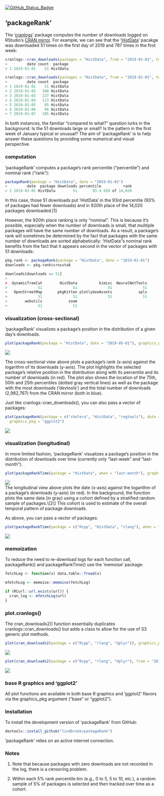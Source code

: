 
<!-- README.md is generated from README.Rmd. Please edit that file -->

[![GitHub\_Status\_Badge](https://img.shields.io/badge/GitHub-0.0.9045-red.svg)](https://github.com/lindbrook/packageRank/blob/master/NEWS)

## ‘packageRank’

The ‘[cranlogs](https://cran.r-project.org/package=cranlogs)’ package
computes the number of downloads logged on RStudio’s [CRAN
mirror](http://cran-logs.rstudio.com). For example, we can see that the
‘[HistData](https://cran.r-project.org/package=HistData)’ pacakge was
downloaded 51 times on the first day of 2019 and 787 times in the first
week:

``` r
cranlogs::cran_downloads(packages = "HistData", from = "2019-01-01", to = "2019-01-01")
>         date count  package
> 1 2019-01-01    51 HistData
```

``` r
cranlogs::cran_downloads(packages = "HistData", from = "2019-01-01", to = "2019-01-07")
>         date count  package
> 1 2019-01-01    51 HistData
> 2 2019-01-02   100 HistData
> 3 2019-01-03   137 HistData
> 4 2019-01-04   113 HistData
> 5 2019-01-05    85 HistData
> 6 2019-01-06    96 HistData
> 7 2019-01-07   205 HistData
```

In both instances, the familiar “compared to what?” question lurks in
the background. Is the 51 downloads large or small? Is the pattern in
the first week of January typical or unusual? The aim of ‘packageRank’
is to help answer these questions by providing some numerical and visual
perspective.

### computation

‘packageRank’ computes a package’s rank percentile (“percentile”) and
nominal rank (“rank”):

``` r
packageRank(package = "HistData", date = "2019-01-01")
>         date  package downloads percentile          rank
> 1 2019-01-01 HistData        51       93.4 920 of 14,020
```

In this case, those 51 downloads put ‘HistData’ in the 93rd percentile
(93% of packages had fewer downloads) and in 920th place of the 14,020
packages downloaded.\[1\]

However, the 920th place ranking is only “nominal”. This is because it’s
possible, especially when the number of downloads is small, that
mulitiple packages will have the same number of downloads. As a result,
a package’s rank will sometimes be determined by the fact that packages
with the same number of downloads are sorted alphabetically:
‘HistData’’s nominal rank benefits from the fact that it appears
second in the vector of packages with 51 downloads:

``` r
pkg.rank <- packageRank(package = "HistData", date = "2019-01-01")
downloads <- pkg.rank$crosstab

downloads[downloads == 51]
> 
>  dynamicTreeCut        HistData          kimisc  NeuralNetTools 
>              51              51              51              51 
>   OpenStreetMap       pkgKitten plotlyGeoAssets            spls 
>              51              51              51              51 
>        webutils            zoom 
>              51              51
```

### visualization (cross-sectional)

‘packageRank’ visualizes a package’s position in the distribution of a
given day’s
downloads.

``` r
plot(packageRank(package = "HistData", date = "2019-05-01"), graphics_pkg = "base")
```

<img src="man/figures/README-plot1-1.png" style="display: block; margin: auto auto auto 0;" />

The cross-sectional view above plots a package’s rank (x-axis) against
the logarithm of its downloads (y-axis). The plot highlights the
selected package’s relative position in the distribution along with its
percentile and its number of downloads (in red). The plot also shows the
location of the 75th, 50th and 25th percentiles (dotted gray vertical
lines) as well as the package with the most downloads (‘devtools’) and
the total number of downloads (2,982,767) from the CRAN mirror (both in
blue).

Just like cranlogs::cran\_downloads(), you can also pass a vector of
packages:

``` r
plot(packageRank(package = c("cholera", "HistData", "regtools"), date = "2019-05-01"),
  graphics_pkg = "ggplot2")
```

<img src="man/figures/README-plot2-1.png" style="display: block; margin: auto auto auto 0;" />

### visualization (longitudinal)

In more limited fashion, ‘packageRank’ visualizes a package’s position
in the distribution of downloads over time (currently only “last-week”
and
“last-month”).

``` r
plot(packageRankTime(package = "HistData", when = "last-month"), graphics_pkg = "base")
```

<img src="man/figures/README-plot_ts-1.png" style="display: block; margin: auto auto auto 0;" />
The longitudinal view above plots the date (x-axis) against the
logarithm of a package’s downloads (y-axis) (in red). In the background,
the function plots the same data (in gray) using a cohort defined by a
stratified random sample of packages.\[2\] This cohort is used to
estimate of the overall temporal pattern of package downloads.

As above, you can pass a vector of
packages:

``` r
plot(packageRankTime(package = c("Rcpp", "HistData", "rlang"), when = "last-month"))
```

<img src="man/figures/README-plot_ts2-1.png" style="display: block; margin: auto auto auto 0;" />

### memoization

To reduce the need to re-download logs for each function call,
packageRank() and packageRankTime() use the ‘memoise’ package:

``` r
fetchLog <- function(x) data.table::fread(x)

mfetchLog <- memoise::memoise(fetchLog)

if (RCurl::url.exists(url)) {
  cran_log <- mfetchLog(url)
}
```

### plot.cranlogs()

The cran\_downloads2() function essentially duplicates
cranlogs::cran\_downloads() but adds a class to allow for the use of S3
generic plot
methods.

``` r
plot(cran_downloads2(package = c("Rcpp", "rlang", "dplyr")), graphics_pkg = "base")
```

<img src="man/figures/README-cranlogsA-1.png" style="display: block; margin: auto auto auto 0;" />

``` r
plot(cran_downloads2(package = c("Rcpp", "rlang", "dplyr"), from = "2019-01-01", to = "2019-01-31"))
```

<img src="man/figures/README-cranlogsB-1.png" style="display: block; margin: auto auto auto 0;" />

### base R graphics and ‘ggplot2’

All plot functions are available in both base R graphics and ‘ggplot2’
flavors via the graphics\_pkg argument (“base” or “ggplot2”).

### Installation

To install the development version of ‘packageRank’ from GitHub:

``` r
devtools::install_github("lindbrook/packageRank")
```

‘packageRank’ relies on an active internet connection.

### Notes

1.  Note that because packages with zero downloads are not recorded in
    the log, there is a censoring problem.

2.  Within each 5% rank percentile bin (e.g., 0 to 5, 5 to 10, etc.), a
    random sample of 5% of packages is selected and then tracked over
    time as a cohort.
